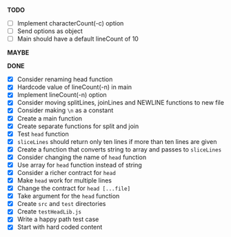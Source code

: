 **TODO**
- [ ] Implement characterCount(-c) option
- [ ] Send options as object
- [ ] Main should have a default lineCount of 10
 
**MAYBE**

**DONE**
- [x] Consider renaming head function
- [x] Hardcode value of lineCount(-n) in main 
- [x] Implement lineCount(-n) option
- [x] Consider moving splitLines, joinLines and NEWLINE functions to new file
- [x] Consider making `\n` as a constant
- [x] Create a main function 
- [x] Create separate functions for split and join
- [x] Test `head` function 
- [x] `sliceLines` should return only ten lines if more than ten lines are given
- [x] Create a function that converts string to array and passes to `sliceLines`
- [x] Consider changing the name of `head` function
- [x] Use array for `head` function instead of string
- [x] Consider a richer contract for `head`
- [x] Make `head` work for multiple lines
- [x] Change the contract for `head [...file]`
- [x] Take argument for the `head` function
- [x] Create `src` and `test` directories
- [x] Create `testHeadLib.js`
- [x] Write a happy path test case
- [x] Start with hard coded content